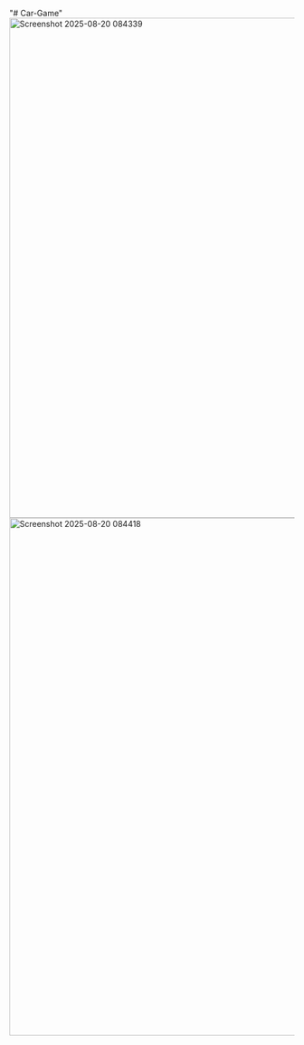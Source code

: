 "# Car-Game" 
<img width="1552" height="882" alt="Screenshot 2025-08-20 084339" src="https://github.com/user-attachments/assets/3c5b980f-4808-404b-b630-619293a9c72c" />
<img width="1850" height="913" alt="Screenshot 2025-08-20 084418" src="https://github.com/user-attachments/assets/455db22d-579a-4e7f-af4b-99bd417443ab" />

